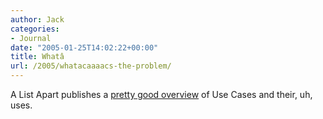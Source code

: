 ```yaml
---
author: Jack
categories:
- Journal
date: "2005-01-25T14:02:22+00:00"
title: Whatâ
url: /2005/whatacaaaacs-the-problem/
---
```


A List Apart publishes a [pretty good overview][1] of Use Cases and their, uh, uses.

 [1]: http://www.alistapart.com/articles/whatstheproblem/